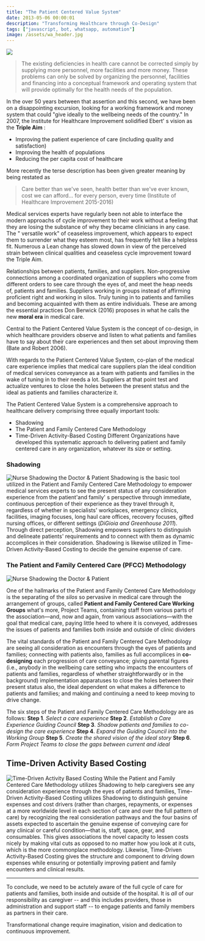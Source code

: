 ```yaml
---
title: "The Patient Centered Value System"
date: 2013-05-06 00:00:01
description: "Transforming Healthcare through Co-Design"
tags: ["javascript, bot, whatsapp, automation"]
image: /assets/wa_header.jpg
---
```

![](assets/pcc_header.png)
> The existing deficiencies in health care cannot be corrected simply by supplying more personnel, more facilities and more money. These problems can only be solved by organizing the personnel, facilities and financing into a conceptual framework and operating system that will provide optimally for the health needs of the population.


In the over 50 years between that assertion and this second, we have been on a disappointing excursion, looking for a working framework and money system that could "give ideally to the wellbeing needs of the country." In 2007, the Institute for Healthcare Improvement solidified Ebert' s vision as the **Triple Aim** :
* Improving the patient experience of care (including quality and satisfaction)
* Improving the health of populations
* Reducing the per capita cost of healthcare

More recently the terse description has been given greater meaning by being restated as 
> Care better than we've seen, health better than we've ever known, cost we can afford... for every person, every time (Institute of Healthcare Improvement 2015-2016)

Medical services experts have regularly been not able to interface the modern approachs of cycle improvement to their work without a feeling that they are losing the substance of why they became clinicians in any case. The " versatile work" of ceaseless improvement, which appears to expect them to surrender what they esteem most, has frequently felt like a helpless fit. Numerous a Lean change has slowed down in view of the perceived strain between clinical qualities and ceaseless cycle
improvement toward the Triple Aim.

Relationships between patients, families, and suppliers. Non-progressive connections among a coordinated organization of suppliers who come from different orders to see care through the eyes of, and meet the heap needs of, patients and families. Suppliers working in groups instead of affirming proficient right and working in silos. Truly tuning in to patients and families and becoming acquainted with them as entire individuals. These are among the essential practices Don Berwick (2016) proposes in what he calls the new **moral era** in medical care.

Central to the Patient Centered Value System is the concept of co-design, in which healthcare providers observe and listen to what patients and families have to say about their care experiences and then set about improving them (Bate and Robert 2006).

With regards to the Patient Centered Value System, co-plan of the medical care experience implies that medical care suppliers plan the ideal condition of medical services conveyance as a team with patients and families in the wake of tuning in to their needs a lot. Suppliers at that point test and actualize ventures to close the holes between the present status and the ideal as patients and families characterize it.

The Patient Centered Value System is a comprehensive approach to healthcare delivery comprising three equally important tools: 
* Shadowing
* The Patient and Family Centered Care Methodology
* Time-Driven Activity-Based Costing
Different Organizations have developed this systematic approach to delivering patient and family centered care in any organization, whatever its size or setting.

### Shadowing
![Nurse Shadowing the Doctor & Patient](assets/pcc_shadowing.svg)
Shadowing is the basic tool utilized in the Patient and Family Centered Care Methodology to empower medical services experts to see the present status of any consideration experience from the patient'and family' s perspective through immediate, continuous perception of their experience as they travel through it, regardless of whether in specialists' workplaces, emergency clinics, facilities, imaging focuses, long haul care offices, recovery focuses, gifted nursing offices, or different settings (*DiGioia and Greenhouse 2011*). Through direct perception, Shadowing empowers suppliers to distinguish and delineate patients' requirements and to connect with them as dynamic accomplices in their consideration. Shadowing is likewise utilized in Time-Driven Activity-Based Costing to decide the genuine expense of care.

### The Patient and Family Centered Care (PFCC) Methodology
![Nurse Shadowing the Doctor & Patient](assets/pcc_fccc.svg)

One of the hallmarks of the Patient and Family Centered Care Methodology is the separating of the *silos* so pervasive in medical care through the arrangement of groups, called **Patient and Family Centered Care Working Groups** what's more, Project Teams, containing staff from various parts of the association—and, now and again, from various associations—with the goal that medical care, paying little heed to where it is conveyed, addresses the issues of patients and families both inside and outside of clinic dividers

The vital standards of the Patient and Family Centered Care Methodology are seeing all consideration as encounters through the eyes of patients and families; connecting with patients also, families as full accomplices in **co-designing** each progression of care conveyance; giving parental figures (i.e., anybody in the wellbeing care setting who impacts the encounters of patients and families, regardless of whether straightforwardly or in the background) implementation apparatuses to close the holes between their present status also, the ideal dependent on what makes a difference to patients and families; and making and continuing a need to keep moving to drive change.

The six steps of the Patient and Family Centered Care Methodology are as follows:
**Step 1**. *Select a care experience*
**Step 2**. *Establish a Care Experience Guiding Council*
**Step 3**. *Shadow patients and families to co-design the care experience*
**Step 4**. *Expand the Guiding Council into the Working Group*
**Step 5**. *Create the shared vision of the ideal story*
**Step 6**. *Form Project Teams to close the gaps between current and ideal*

## Time-Driven Activity Based Costing
![Time-Driven Activity Based Costing](assets/pcc_timeline.png)
While the Patient and Family Centered Care Methodology utilizes Shadowing to help caregivers see any consideration experience through the eyes of patients and families, Time-Driven Activity-Based Costing utilizes Shadowing to distinguish genuine expenses and cost drivers (rather than charges, repayments, or expenses at a more worldwide level in each section of care and over the full pattern of care) by recognizing the real consideration pathways and the four basins of assets expected to ascertain the genuine expense of conveying care for any clinical or careful condition—that is, staff, space, gear, and consumables. This gives associations the novel capacity to lessen costs nicely by making vital cuts as opposed to no matter how you look at it cuts, which is the more commonplace methodology. Likewise, Time-Driven Activity-Based Costing gives the structure and component to driving down expenses while ensuring or potentially improving patient and family encounters and clinical results.

---
To conclude, we need to be actutely aware of the full cycle of care for patients and families, both inside and outside of the hospital. It is *all* of our responsibility as caregiver -- and this includes providers, those in administration and support staff -- to engage patients and family members as partners in their care. 

Transformational change require imagination, vision and dedication to continuous improvement. 

